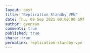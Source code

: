 ```yaml
---
layout: post
title: "Replication Standby VPN"
date: Thu, 09 Sep 2021 00:00:00 GMT
author: gvensan
comments: true
published: true
share: true
permalink: replication-standby-vpn
---
```

